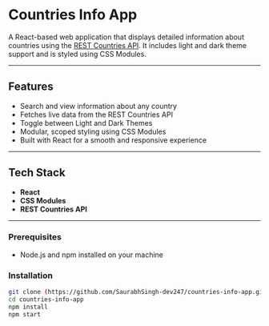  # Countries Info App

A React-based web application that displays detailed information about countries using the [REST Countries API](https://restcountries.com/). It includes light and dark theme support and is styled using CSS Modules.

---

## Features

- Search and view information about any country
- Fetches live data from the REST Countries API
- Toggle between Light and Dark Themes
- Modular, scoped styling using CSS Modules
- Built with React for a smooth and responsive experience

---

## Tech Stack

- **React**
- **CSS Modules**
- **REST Countries API**

---

### Prerequisites
- Node.js and npm installed on your machine

### Installation

```bash
git clone (https://github.com/SaurabhSingh-dev247/countries-info-app.git)
cd countries-info-app
npm install
npm start
